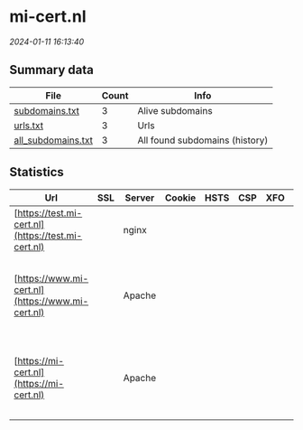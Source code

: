 # mi-cert.nl
*2024-01-11 16:13:40*
## Summary data
| File       | Count | Info |
|------------|-------|------|
|[subdomains.txt](/data/mi-cert.nl/subdomains.txt)|3|Alive subdomains|
|[urls.txt](/data/mi-cert.nl/urls.txt)|3|Urls|
|[all_subdomains.txt](/data/mi-cert.nl/all_subdomains.txt)|3|All found subdomains (history)|
## Statistics
| Url | SSL | Server | Cookie | HSTS | CSP | XFO | XXP | RP | Tech |Title |
|------------|-------|------|------|------|------|------|------|------|------|------|
|[https://test.mi-cert.nl](https://test.mi-cert.nl)| |nginx| | | | | | 3:white_check_mark: |Basic Nginx|401 Authorizatio...|
|[https://www.mi-cert.nl](https://www.mi-cert.nl)| |Apache| | | | | | 3:white_check_mark: |Apache HTTP Server Bootstrap HSTS Joomla PHP|Home | MI-Cert.n...|
|[https://mi-cert.nl](https://mi-cert.nl)| |Apache| | | | | | 3:white_check_mark: |Apache HTTP Server Bootstrap HSTS Joomla PHP|Home | MI-Cert.n...|